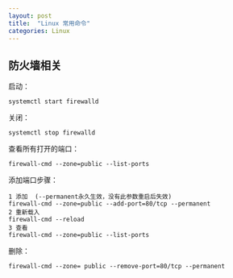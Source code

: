 ```yaml
---
layout: post
title:  "Linux 常用命令"
categories: Linux
---
```


## 防火墙相关
启动： 
```shell
systemctl start firewalld 
```
关闭：
```shell
systemctl stop firewalld
```
查看所有打开的端口： 
```shell
firewall-cmd --zone=public --list-ports
```
    
添加端口步骤：
```shell
1 添加  (--permanent永久生效，没有此参数重启后失效)
firewall-cmd --zone=public --add-port=80/tcp --permanent
2 重新载入
firewall-cmd --reload
3 查看
firewall-cmd --zone=public --list-ports
```
删除：
```shell
firewall-cmd --zone= public --remove-port=80/tcp --permanent
```

